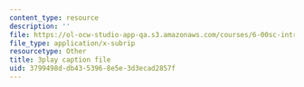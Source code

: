 ```yaml
---
content_type: resource
description: ''
file: https://ol-ocw-studio-app-qa.s3.amazonaws.com/courses/6-00sc-introduction-to-computer-science-and-programming-spring-2011/3799498ddb4353968e5e3d3ecad2857f_Q148jV9ljPM.vtt
file_type: application/x-subrip
resourcetype: Other
title: 3play caption file
uid: 3799498d-db43-5396-8e5e-3d3ecad2857f
---
```

